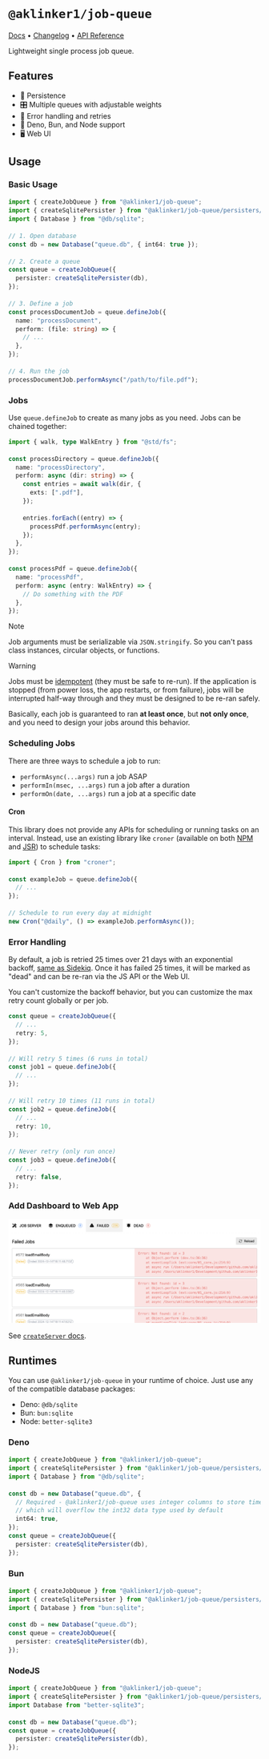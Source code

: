 # `@aklinker1/job-queue`

[Docs](https://jsr.io/@aklinker1/job-queue) &bull; [Changelog](https://github.com/aklinker1/job-queue/blob/main/CHANGELOG.md) &bull; [API Reference](https://jsr.io/@aklinker1/job-queue/doc)

Lightweight single process job queue.

## Features

- 💾 Persistence
- 🎛️ Multiple queues with adjustable weights
- 🔄 Error handling and retries
- 🦕 Deno, Bun, and Node support
- 🖥️ Web UI

## Usage

### Basic Usage

```ts
import { createJobQueue } from "@aklinker1/job-queue";
import { createSqlitePersister } from "@aklinker1/job-queue/persisters/sqlite";
import { Database } from "@db/sqlite";

// 1. Open database
const db = new Database("queue.db", { int64: true });

// 2. Create a queue
const queue = createJobQueue({
  persister: createSqlitePersister(db),
});

// 3. Define a job
const processDocumentJob = queue.defineJob({
  name: "processDocument",
  perform: (file: string) => {
    // ...
  },
});

// 4. Run the job
processDocumentJob.performAsync("/path/to/file.pdf");
```

### Jobs

Use `queue.defineJob` to create as many jobs as you need. Jobs can be chained together:

```ts
import { walk, type WalkEntry } from "@std/fs";

const processDirectory = queue.defineJob({
  name: "processDirectory",
  perform: async (dir: string) => {
    const entries = await walk(dir, {
      exts: [".pdf"],
    });

    entries.forEach((entry) => {
      processPdf.performAsync(entry);
    });
  },
});

const processPdf = queue.defineJob({
  name: "processPdf",
  perform: async (entry: WalkEntry) => {
    // Do something with the PDF
  },
});
```

> [!NOTE]
> Job arguments must be serializable via `JSON.stringify`. So you can't pass class instances, circular objects, or functions.

> [!WARNING]
> Jobs must be [idempotent](https://en.wikipedia.org/wiki/Idempotence) (they must be safe to re-run). If the application is stopped (from power loss, the app restarts, or from failure), jobs will be interrupted half-way through and they must be designed to be re-ran safely.
>
> Basically, each job is guaranteed to ran **at least once**, but **not only once**, and you need to design your jobs around this behavior.

### Scheduling Jobs

There are three ways to schedule a job to run:

- `performAsync(...args)` run a job ASAP
- `performIn(msec, ...args)` run a job after a duration
- `performOn(date, ...args)` run a job at a specific date

#### Cron

This library does not provide any APIs for scheduling or running tasks on an interval. Instead, use an existing library like `croner` (available on both [NPM](https://www.npmjs.com/package/croner) and [JSR](https://jsr.io/@hexagon/croner)) to schedule tasks:

```ts
import { Cron } from "croner";

const exampleJob = queue.defineJob({
  // ...
});

// Schedule to run every day at midnight
new Cron("@daily", () => exampleJob.performAsync());
```

### Error Handling

By default, a job is retried 25 times over 21 days with an exponential backoff, [same as Sidekiq](https://github.com/sidekiq/sidekiq/wiki/Error-Handling#automatic-job-retry). Once it has failed 25 times, it will be marked as "dead" and can be re-ran via the JS API or the Web UI.

You can't customize the backoff behavior, but you can customize the max retry count globally or per job.

```ts
const queue = createJobQueue({
  // ...
  retry: 5,
});

// Will retry 5 times (6 runs in total)
const job1 = queue.defineJob({
  // ...
});

// Will retry 10 times (11 runs in total)
const job2 = queue.defineJob({
  // ...
  retry: 10,
});

// Never retry (only run once)
const job3 = queue.defineJob({
  // ...
  retry: false,
});
```

### Add Dashboard to Web App

![UI Preview](https://raw.githubusercontent.com/aklinker1/job-queue/refs/heads/main/.github/ui.png)

See [`createServer` docs](https://jsr.io/@aklinker1/job-queue/doc/server/~/createServer).

## Runtimes

You can use `@aklinker1/job-queue` in your runtime of choice. Just use any of the compatible database packages:

- Deno: `@db/sqlite`
- Bun: `bun:sqlite`
- Node: `better-sqlite3`

### Deno

```ts
import { createJobQueue } from "@aklinker1/job-queue";
import { createSqlitePersister } from "@aklinker1/job-queue/persisters/sqlite";
import { Database } from "@db/sqlite";

const db = new Database("queue.db", {
  // Required - @aklinker1/job-queue uses integer columns to store timestamps,
  // which will overflow the int32 data type used by default
  int64: true,
});
const queue = createJobQueue({
  persister: createSqlitePersister(db),
});
```

### Bun

```ts
import { createJobQueue } from "@aklinker1/job-queue";
import { createSqlitePersister } from "@aklinker1/job-queue/persisters/sqlite";
import { Database } from "bun:sqlite";

const db = new Database("queue.db");
const queue = createJobQueue({
  persister: createSqlitePersister(db),
});
```

### NodeJS

```ts
import { createJobQueue } from "@aklinker1/job-queue";
import { createSqlitePersister } from "@aklinker1/job-queue/persisters/sqlite";
import Database from "better-sqlite3";

const db = new Database("queue.db");
const queue = createJobQueue({
  persister: createSqlitePersister(db),
});
```
